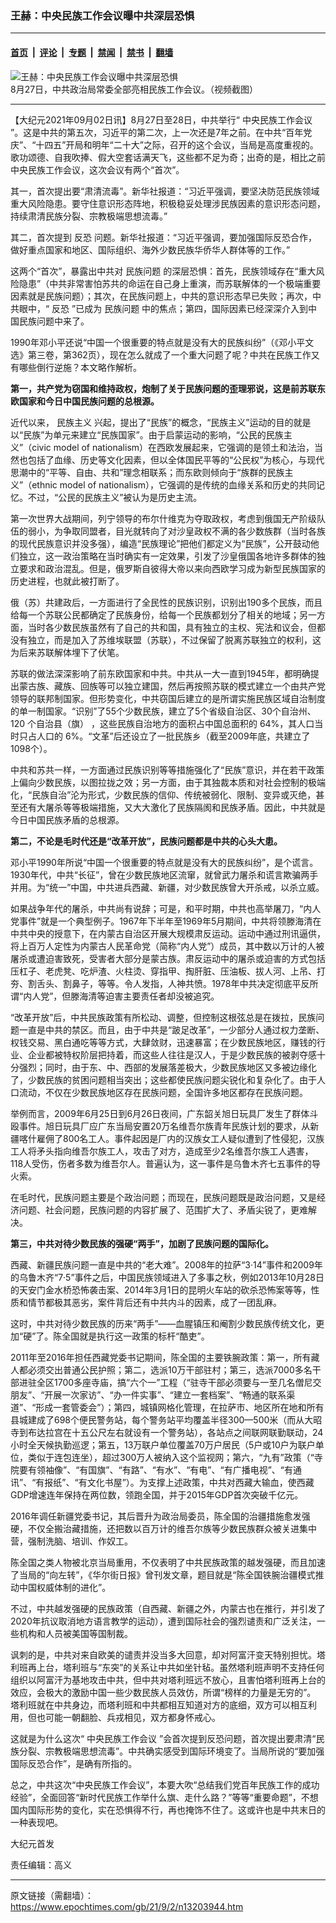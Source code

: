 ### 王赫：中央民族工作会议曝中共深层恐惧

---

#### [首页](../../../..?n13203944) &nbsp;|&nbsp; [评论](../../../../../epoch-comment?n13203944) &nbsp;|&nbsp; [专题](../../../../../epoch-special?n13203944) &nbsp;|&nbsp; [禁闻](../../../../../epoch-news?n13203944) &nbsp;|&nbsp; [禁书](../../../../../books?n13203944) &nbsp;|&nbsp; [翻墙](https://github.com/gfw-breaker/nogfw/blob/master/README.md?n13203944)


<div><img alt="王赫：中央民族工作会议曝中共深层恐惧" class="attachment-djy_600_400 size-djy_600_400 wp-post-image" src="https://i.epochtimes.com/assets/uploads/2021/08/id13194607-CCP-Minzu-meeting-Xi-Jinping_20210827_2-600x400.jpg"/>
<div class="caption">
 8月27日，中共政治局常委全部亮相民族工作会议。（视频截图）
</div></div><hr/><div class="post_content" id="artbody" itemprop="articleBody">
 <!-- article content begin -->
 <p>
  【大纪元2021年09月02日讯】8月27日至28日，中共举行“
  <ok href="https://www.epochtimes.com/gb/tag/%E4%B8%AD%E5%A4%AE%E6%B0%91%E6%97%8F%E5%B7%A5%E4%BD%9C%E4%BC%9A%E8%AE%AE.html">
   中央民族工作会议
  </ok>
  ”。这是中共的第五次，习近平的第二次，上一次还是7年之前。在中共“百年党庆”、“十四五”开局和明年“二十大”之际，召开的这个会议，当局是高度重视的。歌功颂德、自我吹捧、假大空套话满天飞，这些都不足为奇；出奇的是，相比之前中央民族工作会议，这次会议有两个“首次”。
 </p>
 <p>
  其一，首次提出要“肃清流毒”。新华社报道：“习近平强调，要坚决防范民族领域重大风险隐患。要守住意识形态阵地，积极稳妥处理涉民族因素的意识形态问题，持续肃清民族分裂、宗教极端思想流毒。”
 </p>
 <p>
  其二，首次提到
  <ok href="https://www.epochtimes.com/gb/tag/%E5%8F%8D%E6%81%90.html">
   反恐
  </ok>
  问题。新华社报道：“习近平强调，要加强国际反恐合作，做好重点国家和地区、国际组织、海外少数民族华侨华人群体等的工作。”
 </p>
 <p>
  这两个“首次”，暴露出中共对
  <ok href="https://www.epochtimes.com/gb/tag/%E6%B0%91%E6%97%8F%E9%97%AE%E9%A2%98.html">
   民族问题
  </ok>
  的深层恐惧：首先，民族领域存在“重大风险隐患”（中共非常害怕苏共的命运在自己身上重演，而苏联解体的一个极端重要因素就是民族问题）；其次，在民族问题上，中共的意识形态早已失败；再次，中共眼中，“
  <ok href="https://www.epochtimes.com/gb/tag/%E5%8F%8D%E6%81%90.html">
   反恐
  </ok>
  ”已成为
  <ok href="https://www.epochtimes.com/gb/tag/%E6%B0%91%E6%97%8F%E9%97%AE%E9%A2%98.html">
   民族问题
  </ok>
  中的焦点；第四，国际因素已经深深介入到中国民族问题中来了。
 </p>
 <p>
  1990年邓小平还说“中国一个很重要的特点就是没有大的民族纠纷”（《邓小平文选》第三卷，第362页），现在怎么就成了一个重大问题了呢？中共在民族工作又有哪些倒行逆施？本文略作解析。
 </p>
 <p>
  <strong>
   第一，共产党为窃国和维持政权，炮制了关于民族问题的歪理邪说，这是前苏联东欧国家和今日中国民族问题的总根源。
  </strong>
 </p>
 <p>
  近代以来，
  <ok href="https://www.epochtimes.com/gb/tag/%E6%B0%91%E6%97%8F%E4%B8%BB%E4%B9%89.html">
   民族主义
  </ok>
  兴起，提出了“民族”的概念，“民族主义”运动的目的就是以“民族”为单元来建立“民族国家”。由于启蒙运动的影响，“公民的民族主义”（civic model of nationalism）在西欧发展起来，它强调的是领土和法治，当然也包括了血缘、历史等文化因素，但以全体国民平等的“公民权”为核心，与现代思潮中的“平等、自由、共和”理念相联系；而东欧则倾向于“族群的民族主义”（ethnic model of nationalism），它强调的是传统的血缘关系和历史的共同记忆。不过，“公民的民族主义”被认为是历史主流。
 </p>
 <p>
  第一次世界大战期间，列宁领导的布尔什维克为夺取政权，考虑到俄国无产阶级队伍的弱小，为争取同盟者，目光就转向了对沙皇政权不满的各少数族群（当时各族的现代民族意识并没多强），编造“民族理论”把他们都定义为“民族”，公开鼓动他们独立，这一政治策略在当时确实有一定效果，引发了沙皇俄国各地许多群体的独立要求和政治混乱。但是，俄罗斯自彼得大帝以来向西欧学习成为新型民族国家的历史进程，也就此被打断了。
 </p>
 <p>
  俄（苏）共建政后，一方面进行了全民性的民族识别，识别出190多个民族，而且给每一个苏联公民都确定了民族身份，给每一个民族都划分了相关的地域；另一方面，当时各少数民族虽然有了自己的共和国，具有独立的主权、宪法和议会，但都没有独立，而是加入了苏维埃联盟（苏联），不过保留了脱离苏联独立的权利，这为后来苏联解体埋下了伏笔。
 </p>
 <p>
  苏联的做法深深影响了前东欧国家和中共。中共从一大一直到1945年，都明确提出蒙古族、藏族、回族等可以独立建国，然后再按照苏联的模式建立一个由共产党领导的联邦制国家。但形势变化，中共窃国后建立的是所谓实施民族区域自治制度的单一制国家。“识别”了55个少数民族，建立了5个省级自治区、30个自治州、120 个自治县（旗） ，这些民族自治地方的面积占中国总面积的 64%，其人口当时只占人口的 6%。“文革”后还设立了一批民族乡（截至2009年底，共建立了1098个）。
 </p>
 <p>
  中共和苏共一样，一方面通过民族识别等等措施强化了“民族”意识，并在若干政策上偏向少数民族，以图拉拢之效；另一方面，由于其独裁本质和对社会控制的极端化，“民族自治”沦为形式，少数民族的信仰、传统被弱化、限制、变异或灭绝，甚至还有大屠杀等等极端措施，又大大激化了民族隔阂和民族矛盾。因此，中共就是今日中国民族矛盾的总根源。
 </p>
 <p>
  <strong>
   第二，不论是毛时代还是“改革开放”，民族问题都是中共的心头大患。
  </strong>
 </p>
 <p>
  邓小平1990年所说“中国一个很重要的特点就是没有大的民族纠纷”，是个谎言。1930年代，中共“长征”，曾在少数民族地区流窜，就曾武力屠杀和谎言欺骗两手并用。为“统一”中国，中共进兵西藏、新疆，对少数民族曾大开杀戒，以杀立威。
 </p>
 <p>
  如果战争年代的屠杀，中共尚有说辞；可是，和平时期，中共也高举屠刀，“内人党事件”就是一个典型例子。1967年下半年至1969年5月期间，中共将领滕海清在中共中央的授意下，在内蒙古自治区开展大规模肃反运动。运动中通过刑讯逼供，将上百万人定性为内蒙古人民革命党（简称“内人党”）成员，其中数以万计的人被屠杀或遭迫害致死，受害者大部分是蒙古族。肃反运动中的屠杀或迫害的方式包括压杠子、老虎凳、吃炉渣、火柱烫、穿指甲、掏肝脏、压油板、拔人河、上吊、打夯、割舌头、割鼻子，等等。令人发指，人神共愤。1978年中共决定彻底平反所谓“内人党”，但滕海清等迫害主要责任者却没被追究。
 </p>
 <p>
  “改革开放”后，中共民族政策有所松动、调整，但控制这根弦总是在拨拉，民族问题一直是中共的禁区。而且，由于中共是“跛足改革”，一少部分人通过权力垄断、权钱交易、黑白通吃等等方式，大肆敛财，迅速暴富；在少数民族地区，赚钱的行业、企业都被特权阶层把持着，而这些人往往是汉人，于是少数民族的被剥夺感十分强烈；同时，由于东、中、西部的发展落差极大，少数民族地区又多被边缘化了，少数民族的贫困问题相当突出；这些都使民族问题尖锐化和复杂化了。由于人口流动，不仅在少数民族地区存在民族问题，全国许多地区都存在民族问题。
 </p>
 <p>
  举例而言，2009年6月25日到6月26日夜间，广东韶关旭日玩具厂发生了群体斗殴事件。旭日玩具厂应广东当局安置20万名维吾尔族青年民族计划的要求，从新疆喀什雇佣了800名工人。事件起因是厂内的汉族女工人疑似遭到了性侵犯，汉族工人将矛头指向维吾尔族工人，攻击了对方，造成至少2名维吾尔族工人遇害，118人受伤，伤者多数为维吾尔人。普遍认为，这一事件是乌鲁木齐七五事件的导火索。
 </p>
 <p>
  在毛时代，民族问题主要是个政治问题；而现在，民族问题既是政治问题，又是经济问题、社会问题，民族问题的内容扩展了、范围扩大了、矛盾尖锐了，更难解决。
 </p>
 <p>
  <strong>
   第三，中共对待少数民族的强硬“两手”，加剧了民族问题的国际化。
  </strong>
 </p>
 <p>
  西藏、新疆民族问题一直是中共的“老大难”。2008年的拉萨“3·14”事件和2009年的乌鲁木齐“7·5”事件之后，中国民族领域进入了多事之秋，例如2013年10月28日的天安门金水桥恐怖袭击案、2014年3月1日的昆明火车站的砍杀恐怖案等等，性质和情节都极其恶劣，案件背后还有中共内斗的因素，成了一团乱麻。
 </p>
 <p>
  这时，中共对待少数民族的历来“两手”——血腥镇压和阉割少数民族传统文化，更加“硬”了。陈全国就是执行这一政策的标杆“酷吏”。
 </p>
 <p>
  2011年至2016年担任西藏党委书记期间，陈全国的主要铁腕政策：第一，所有藏人都必须交出普通公民护照；第二，选派10万干部驻村；第三，选派7000多名干部进驻全区1700多座寺庙，搞“六个一”工程（“驻寺干部必须要与一至几名僧尼交朋友”、“开展一次家访”、“办一件实事”、“建立一套档案”、“畅通的联系渠道”、“形成一套管委会”）；第四，城镇网格化管理，在拉萨市、地区所在地和所有县城建成了698个便民警务站，每个警务站平均覆盖半径300—500米（而从大昭寺到布达拉宫在十五公尺左右就设有一个警务站），各站点之间联网联勤联动，24小时全天候执勤巡逻；第五，13万联户单位覆盖70万户居民（5户或10户为联户单位，类似于连包连坐），超过300万人被纳入这个监视网；第六，“九有”政策（“寺院要有领袖像”、“有国旗”、“有路”、“有水”、“有电”、“有广播电视”、“有通讯”、“有报纸”、“有文化书屋”）。为支撑上述政策，中共对西藏大输血，使西藏GDP增速连年保持在两位数，领跑全国，并于2015年GDP首次突破千亿元。
 </p>
 <p>
  2016年调任新疆党委书记，其后晋升为政治局委员，陈全国的治疆措施愈发强硬，不仅全搬治藏措施，还把数以百万计的维吾尔族等少数民族群众被关进集中营，强制洗脑、培训、作奴工。
 </p>
 <p>
  陈全国之类人物被北京当局重用，不仅表明了中共民族政策的越发强硬，而且加速了当局的“向左转”，《华尔街日报》曾刊发文章，题目就是“陈全国铁腕治疆模式推动中国权威体制的进化”。
 </p>
 <p>
  不过，中共越发强硬的民族政策（自西藏、新疆之外，内蒙古也在推行，并引发了2020年抗议取消地方语言教学的运动），遭到国际社会的强烈谴责和广泛关注，一些机构和人员被美国等国制裁。
 </p>
 <p>
  讽刺的是，中共对来自欧美的谴责并没当多大回意，却对阿富汗变天特别担忧。塔利班再上台，塔利班与“东突”的关系让中共如坐针毡。虽然塔利班声明不支持任何组织以阿富汗为基地攻击中共，但中共对塔利班远不放心，且害怕塔利班再上台的效应，会极大的激励中国一些少数民族人员效仿，所谓“榜样的力量是无穷的”。 塔利班就在中共身边，而塔利班和中共都相互知道对方的底细，双方可以相互利用，但也可能一朝翻脸、兵戎相见，双方都身怀戒心。
 </p>
 <p>
  这就是为什么这次“
  <ok href="https://www.epochtimes.com/gb/tag/%E4%B8%AD%E5%A4%AE%E6%B0%91%E6%97%8F%E5%B7%A5%E4%BD%9C%E4%BC%9A%E8%AE%AE.html">
   中央民族工作会议
  </ok>
  ”会首次提到反恐问题，首次提出要肃清“民族分裂、宗教极端思想流毒”。中共确实感受到国际环境变了。当局所说的“要加强国际反恐合作”，是确有所指的。
 </p>
 <p>
  总之，中共这次“中央民族工作会议”，本要大吹“总结我们党百年民族工作的成功经验”，全面回答“新时代民族工作举什么旗、走什么路？”等等“重要命题”，不想国内国际形势的变化，实在恐惧得不行，再也掩饰不住了。这或许也是中共末日的一种表现吧。
 </p>
 <p>
  大纪元首发
 </p>
 <p>
  责任编辑：高义
 </p>
 <!-- article content end -->
 <div id="below_article_ad">
 </div>
</div>


---

原文链接（需翻墙）：https://www.epochtimes.com/gb/21/9/2/n13203944.htm
